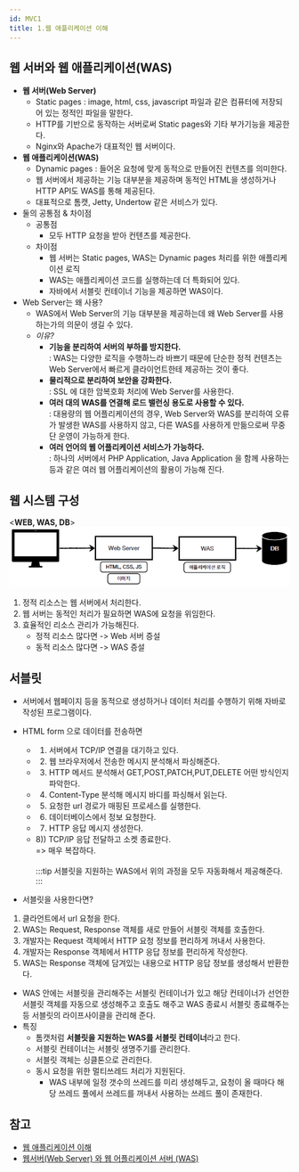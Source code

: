 ```yaml
---
id: MVC1 
title: 1.웹 애플리케이션 이해
---
```


## 웹 서버와 웹 애플리케이션(WAS)
- **웹 서버(Web Server)**
    - Static pages : image, html, css, javascript 파일과 같은 컴퓨터에 저장되어 있는 정적인 파일을 말한다.
    - HTTP를 기반으로 동작하는 서버로써 Static pages와 기타 부가기능을 제공한다.
    - Nginx와 Apache가 대표적인 웹 서버이다.
- **웹 애플리케이션(WAS)**
    - Dynamic pages : 들어온 요청에 맞게 동적으로 만들어진 컨텐츠를 의미한다.
    - 웹 서버에서 제공하는 기능 대부분을 제공하며 동적인 HTML을 생성하거나 HTTP API도 WAS를 통해 제공된다.
    - 대표적으로 톰캣, Jetty, Undertow 같은 서비스가 있다.    
- 둘의 공통점 & 차이점
    - 공통점 
        - 모두 HTTP 요청을 받아 컨텐츠를 제공한다. 
    - 차이점
        - 웹 서버는 Static pages, WAS는 Dynamic pages 처리를 위한 애플리케이션 로직
        - WAS는 애플리케이션 코드를 실행하는데 더 특화되어 있다.
        - 자바에서 서블릿 컨테이너 기능을 제공하면 WAS이다.
- Web Server는 왜 사용?
    - WAS에서 Web Server의 기능 대부분을 제공하는데 왜 Web Server를 사용하는가의 의문이 생길 수 있다.<br/>
    - *이유?*
        - **기능을 분리하여 서버의 부하를 방지한다.**<br/>
            : WAS는 다양한 로직을 수행하느라 바쁘기 때문에 단순한 정적 컨텐츠는 Web Server에서 빠르게 클라이언트한테 제공하는 것이 좋다.
        - **물리적으로 분리하여 보안을 강화한다.**<br/>
            : SSL 에 대한 암복호화 처리에 Web Server를 사용한다.
        - **여러 대의 WAS를 연결해 로드 밸런싱 용도로 사용할 수 있다.**<br/>
            : 대용량의 웹 어플리케이션의 경우, Web Server와 WAS를 분리하여 오류가 발생한 WAS를 사용하지 않고, 다른 WAS를 사용하게 만듦으로써 무중단 운영이 가능하게 한다.
        - **여러 언어의 웹 어플리케이션 서비스가 가능하다.**<br/>
            : 하나의 서버에서 PHP Application, Java Application 을 함께 사용하는 등과 같은 여러 웹 어플리케이션의 활용이 가능해 진다.
    
## 웹 시스템 구성
<**WEB, WAS, DB**><br/>
![img](./img/1.png)
1. 정적 리소스는 웹 서버에서 처리한다.
2. 웹 서버는 동적인 처리가 필요하면 WAS에 요청을 위임한다.
3. 효율적인 리소스 관리가 가능해진다.
    - 정적 리소스 많다면 -> Web 서버 증설
    - 동적 리소스 많다면 -> WAS 증설


## 서블릿
- 서버에서 웹페이지 등을 동적으로 생성하거나 데이터 처리를 수행하기 위해 자바로 작성된 프로그램이다.
- HTML form 으로 데이터를 전송하면
    - 1) 서버에서 TCP/IP 연결을 대기하고 있다.
    - 2) 웹 브라우저에서 전송한 메시지 분석해서 파싱해준다.
    - 3) HTTP 메서드 분석해서 GET,POST,PATCH,PUT,DELETE 어떤 방식인지 파악한다.
    - 4) Content-Type 분석해 메시지 바디를 파싱해서 읽는다.
    - 5) 요청한 url 경로가 매핑된 프로세스를 실행한다.
    - 6) 데이터베이스에서 정보 요청한다.
    - 7) HTTP 응답 메시지 생성한다.
    - 8)) TCP/IP 응답 전달하고 소켓 종료한다.<br/>
    => 매우 복잡하다. <br/><br/>
    :::tip
    서블릿을 지원하는 WAS에서 위의 과정을 모두 자동화해서 제공해준다.
    :::

- 서블릿을 사용한다면?
1. 클라언트에서 url 요청을 한다.
2. WAS는 Request, Response 객체를 새로 만들어 서블릿 객체를 호출한다.
3. 개발자는 Request 객체에서 HTTP 요청 정보를 편리하게 꺼내서 사용한다.
4. 개발자는 Response 객체에서 HTTP 응답 정보를 편리하게 작성한다.
5. WAS는 Response 객체에 담겨있는 내용으로 HTTP 응답 정보를 생성해서 반환한다.


- WAS 안에는 서블릿을 관리해주는 서블릿 컨테이너가 있고 해당 컨테이너가 선언한 서블릿 객체를 자동으로 생성해주고 호출도 해주고 WAS 종료시 서블릿 종료해주는 등 서블릿의 라이프사이클을 관리해 준다.
- 특징
    - 톰캣처럼 **서블릿을 지원하는 WAS를 서블릿 컨테이너**라고 한다.
    - 서블릿 컨테이너는 서블릿 생명주기를 관리한다.
    - 서블릿 객체는 싱클톤으로 관리한다.
    - 동시 요청을 위한 멀티쓰레드 처리가 지원된다.
        - WAS 내부에 일정 갯수의 쓰레드를 미리 생성해두고, 요청이 올 때마다 해당 쓰레드 풀에서 쓰레드를 꺼내서 사용하는 쓰레드 풀이 존재한다.



## 참고
- [웹 애플리케이션 이해](https://catsbi.oopy.io/defe6c4d-1d74-4a5e-8349-ff9077dda184)
- [웹서버(Web Server) 와 웹 어플리케이션 서버 (WAS)](https://binux.tistory.com/32#WAS%EA%B-%--%--Web%--Server%EC%-D%--%--%EB%AA%A-%EB%--%A-%--%EA%B-%B-%EB%-A%A-%EC%-D%--%--%EC%--%--%ED%--%--%ED%--%--%EB%A-%B-%--%EB%--%--%EB%-A%--%--%EA%B-%--%--%EC%--%--%EB%-B%-C%EA%B-%--%-F%--Web%--Server%EB%-A%--%--%EC%--%-C%--%EC%--%AC%EC%-A%A-%ED%--%--%EB%-A%--%EA%B-%--%-F)